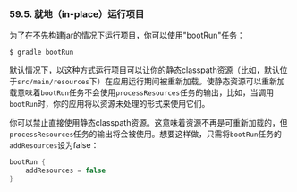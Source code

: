### 59.5. 就地（in-place）运行项目

为了在不先构建jar的情况下运行项目，你可以使用"bootRun"任务：
```shell
$ gradle bootRun
```
默认情况下，以这种方式运行项目可以让你的静态classpath资源（比如，默认位于`src/main/resources`下）在应用运行期间被重新加载。使静态资源可以重新加载意味着`bootRun`任务不会使用`processResources`任务的输出，比如，当调用`bootRun`时，你的应用将以资源未处理的形式来使用它们。

你可以禁止直接使用静态classpath资源。这意味着资源不再是可重新加载的，但`processResources`任务的输出将会被使用。想要这样做，只需将`bootRun`任务的`addResources`设为false：
```gradle
bootRun {
    addResources = false
}
```
